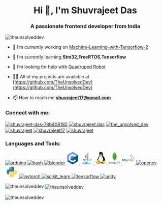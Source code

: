 <h1 align="center">Hi 👋, I'm Shuvrajeet Das</h1>
<h3 align="center">A passionate frontend developer from India</h3>

<p align="left"> <img src="https://komarev.com/ghpvc/?username=theunsolveddev&label=Profile%20views&color=0e75b6&style=flat" alt="theunsolveddev" /> </p>

- 🔭 I’m currently working on [Machine-Learning-with-Tensorflow-2](https://github.com/TheUnsolvedDev/Machine-Learning-with-Tensorflow-2)

- 🌱 I’m currently learning **Stm32,FreeRTOS,Tensorflow**

- 🤝 I’m looking for help with [Quadruped Robot](https://github.com/TheUnsolvedDev/Spider-Bot)

- 👨‍💻 All of my projects are available at [https://github.com/TheUnsolvedDev](https://github.com/TheUnsolvedDev)

- 📫 How to reach me **shuvrajeet17@gmail.com**

<h3 align="left">Connect with me:</h3>
<p align="left">
<a href="https://linkedin.com/in/shuvrajeet-das-786408185" target="blank"><img align="center" src="https://raw.githubusercontent.com/rahuldkjain/github-profile-readme-generator/master/src/images/icons/Social/linked-in-alt.svg" alt="shuvrajeet-das-786408185" height="30" width="40" /></a>
<a href="https://fb.com/shuvrajeet.das" target="blank"><img align="center" src="https://raw.githubusercontent.com/rahuldkjain/github-profile-readme-generator/master/src/images/icons/Social/facebook.svg" alt="shuvrajeet.das" height="30" width="40" /></a>
<a href="https://instagram.com/the_unsolved_dev" target="blank"><img align="center" src="https://raw.githubusercontent.com/rahuldkjain/github-profile-readme-generator/master/src/images/icons/Social/instagram.svg" alt="the_unsolved_dev" height="30" width="40" /></a>
<a href="https://www.hackerrank.com/shuvrajeet" target="blank"><img align="center" src="https://raw.githubusercontent.com/rahuldkjain/github-profile-readme-generator/master/src/images/icons/Social/hackerrank.svg" alt="shuvrajeet" height="30" width="40" /></a>
<a href="https://codeforces.com/profile/shuvrajeet17" target="blank"><img align="center" src="https://cdn.jsdelivr.net/npm/simple-icons@3.0.1/icons/codeforces.svg" alt="shuvrajeet17" height="30" width="40" /></a>
<a href="https://www.leetcode.com/shuvrajeet" target="blank"><img align="center" src="https://raw.githubusercontent.com/rahuldkjain/github-profile-readme-generator/master/src/images/icons/Social/leet-code.svg" alt="shuvrajeet" height="30" width="40" /></a>
</p>

<h3 align="left">Languages and Tools:</h3>
<p align="left"> <a href="https://www.arduino.cc/" target="_blank"> <img src="https://cdn.worldvectorlogo.com/logos/arduino-1.svg" alt="arduino" width="40" height="40"/> </a> <a href="https://www.gnu.org/software/bash/" target="_blank"> <img src="https://www.vectorlogo.zone/logos/gnu_bash/gnu_bash-icon.svg" alt="bash" width="40" height="40"/> </a> <a href="https://www.blender.org/" target="_blank"> <img src="https://download.blender.org/branding/community/blender_community_badge_white.svg" alt="blender" width="40" height="40"/> </a> <a href="https://www.cprogramming.com/" target="_blank"> <img src="https://raw.githubusercontent.com/devicons/devicon/master/icons/c/c-original.svg" alt="c" width="40" height="40"/> </a> <a href="https://www.java.com" target="_blank"> <img src="https://raw.githubusercontent.com/devicons/devicon/master/icons/java/java-original.svg" alt="java" width="40" height="40"/> </a> <a href="https://www.linux.org/" target="_blank"> <img src="https://raw.githubusercontent.com/devicons/devicon/master/icons/linux/linux-original.svg" alt="linux" width="40" height="40"/> </a> <a href="https://www.mongodb.com/" target="_blank"> <img src="https://raw.githubusercontent.com/devicons/devicon/master/icons/mongodb/mongodb-original-wordmark.svg" alt="mongodb" width="40" height="40"/> </a> <a href="https://www.mysql.com/" target="_blank"> <img src="https://raw.githubusercontent.com/devicons/devicon/master/icons/mysql/mysql-original-wordmark.svg" alt="mysql" width="40" height="40"/> </a> <a href="https://opencv.org/" target="_blank"> <img src="https://www.vectorlogo.zone/logos/opencv/opencv-icon.svg" alt="opencv" width="40" height="40"/> </a> <a href="https://www.python.org" target="_blank"> <img src="https://raw.githubusercontent.com/devicons/devicon/master/icons/python/python-original.svg" alt="python" width="40" height="40"/> </a> <a href="https://pytorch.org/" target="_blank"> <img src="https://www.vectorlogo.zone/logos/pytorch/pytorch-icon.svg" alt="pytorch" width="40" height="40"/> </a> <a href="https://scikit-learn.org/" target="_blank"> <img src="https://upload.wikimedia.org/wikipedia/commons/0/05/Scikit_learn_logo_small.svg" alt="scikit_learn" width="40" height="40"/> </a> <a href="https://www.tensorflow.org" target="_blank"> <img src="https://www.vectorlogo.zone/logos/tensorflow/tensorflow-icon.svg" alt="tensorflow" width="40" height="40"/> </a> <a href="https://unity.com/" target="_blank"> <img src="https://www.vectorlogo.zone/logos/unity3d/unity3d-icon.svg" alt="unity" width="40" height="40"/> </a> </p>

<p><img align="left" src="https://github-readme-stats.vercel.app/api/top-langs?username=theunsolveddev&show_icons=true&locale=en&layout=compact" alt="theunsolveddev" /></p>

<p>&nbsp;<img align="center" src="https://github-readme-stats.vercel.app/api?username=theunsolveddev&show_icons=true&locale=en" alt="theunsolveddev" /></p>

<p><img align="center" src="https://github-readme-streak-stats.herokuapp.com/?user=theunsolveddev&" alt="theunsolveddev" /></p>

